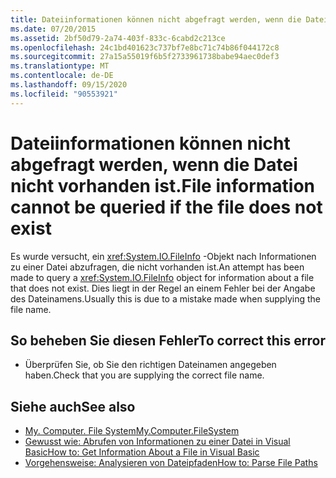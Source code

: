 ```yaml
---
title: Dateiinformationen können nicht abgefragt werden, wenn die Datei nicht vorhanden ist.
ms.date: 07/20/2015
ms.assetid: 2bf50d79-2a74-403f-833c-6cabd2c213ce
ms.openlocfilehash: 24c1bd401623c737bf7e8bc71c74b86f044172c8
ms.sourcegitcommit: 27a15a55019f6b5f2733961738babe94aec0def3
ms.translationtype: MT
ms.contentlocale: de-DE
ms.lasthandoff: 09/15/2020
ms.locfileid: "90553921"
---
```

# <a name="file-information-cannot-be-queried-if-the-file-does-not-exist"></a><span data-ttu-id="bac59-102">Dateiinformationen können nicht abgefragt werden, wenn die Datei nicht vorhanden ist.</span><span class="sxs-lookup"><span data-stu-id="bac59-102">File information cannot be queried if the file does not exist</span></span>
<span data-ttu-id="bac59-103">Es wurde versucht, ein <xref:System.IO.FileInfo> -Objekt nach Informationen zu einer Datei abzufragen, die nicht vorhanden ist.</span><span class="sxs-lookup"><span data-stu-id="bac59-103">An attempt has been made to query a <xref:System.IO.FileInfo> object for information about a file that does not exist.</span></span> <span data-ttu-id="bac59-104">Dies liegt in der Regel an einem Fehler bei der Angabe des Dateinamens.</span><span class="sxs-lookup"><span data-stu-id="bac59-104">Usually this is due to a mistake made when supplying the file name.</span></span>  
  
## <a name="to-correct-this-error"></a><span data-ttu-id="bac59-105">So beheben Sie diesen Fehler</span><span class="sxs-lookup"><span data-stu-id="bac59-105">To correct this error</span></span>  
  
- <span data-ttu-id="bac59-106">Überprüfen Sie, ob Sie den richtigen Dateinamen angegeben haben.</span><span class="sxs-lookup"><span data-stu-id="bac59-106">Check that you are supplying the correct file name.</span></span>  
  
## <a name="see-also"></a><span data-ttu-id="bac59-107">Siehe auch</span><span class="sxs-lookup"><span data-stu-id="bac59-107">See also</span></span>

- [<span data-ttu-id="bac59-108">My. Computer. File System</span><span class="sxs-lookup"><span data-stu-id="bac59-108">My.Computer.FileSystem</span></span>](xref:Microsoft.VisualBasic.FileIO.FileSystem)
- <span data-ttu-id="bac59-109">[Gewusst wie: Abrufen von Informationen zu einer Datei in Visual Basic](/previous-versions/visualstudio/visual-studio-2010/abtzf6f7(v=vs.100))</span><span class="sxs-lookup"><span data-stu-id="bac59-109">[How to: Get Information About a File in Visual Basic](/previous-versions/visualstudio/visual-studio-2010/abtzf6f7(v=vs.100))</span></span>
- [<span data-ttu-id="bac59-110">Vorgehensweise: Analysieren von Dateipfaden</span><span class="sxs-lookup"><span data-stu-id="bac59-110">How to: Parse File Paths</span></span>](../developing-apps/programming/drives-directories-files/how-to-parse-file-paths.md)
